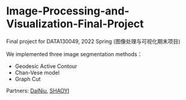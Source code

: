 # Image-Processing-and-Visualization-Final-Project
Final project for DATA130049, 2022 Spring (图像处理与可视化期末项目)

We implemented three image segmentation methods：
- Geodesic Active Contour
- Chan-Vese model
- Graph Cut

Partners: [DaiNiu](https://github.com/super-dainiu), [SHAOYI](https://github.com/Tequila-Sunrise)
